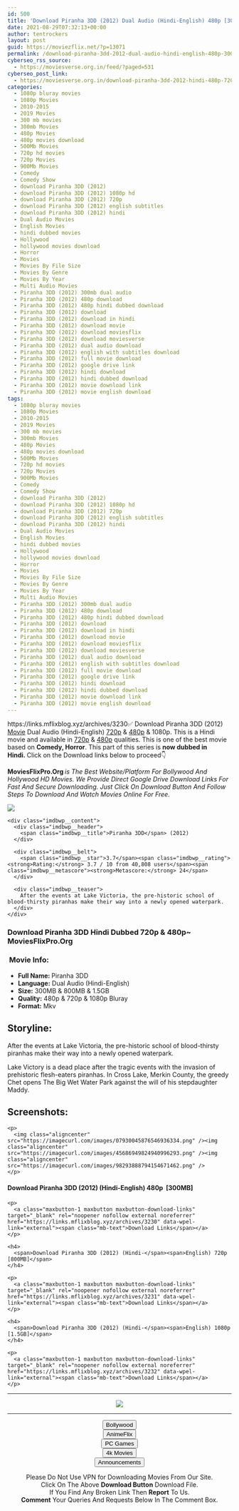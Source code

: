 ```yaml
---
id: 500
title: 'Download Piranha 3DD (2012) Dual Audio (Hindi-English) 480p [300MB] || 720p [800MB] || 1080p [1.5GB]'
date: 2021-08-29T07:32:13+00:00
author: tentrockers
layout: post
guid: https://moviezflix.net/?p=13071
permalink: /download-piranha-3dd-2012-dual-audio-hindi-english-480p-300mb-720p-800mb-1080p-1-5gb/
cyberseo_rss_source:
  - https://moviesverse.org.in/feed/?paged=531
cyberseo_post_link:
  - https://moviesverse.org.in/download-piranha-3dd-2012-hindi-480p-720p-1080p/
categories:
  - 1080p bluray movies
  - 1080p Movies
  - 2010-2015
  - 2019 Movies
  - 300 mb movies
  - 300mb Movies
  - 480p Movies
  - 480p movies download
  - 500Mb Movies
  - 720p hd movies
  - 720p Movies
  - 900Mb Movies
  - Comedy
  - Comedy Show
  - download Piranha 3DD (2012)
  - download Piranha 3DD (2012) 1080p hd
  - download Piranha 3DD (2012) 720p
  - download Piranha 3DD (2012) english subtitles
  - download Piranha 3DD (2012) hindi
  - Dual Audio Movies
  - English Movies
  - hindi dubbed movies
  - Hollywood
  - hollywood movies download
  - Horror
  - Movies
  - Movies By File Size
  - Movies By Genre
  - Movies By Year
  - Multi Audio Movies
  - Piranha 3DD (2012) 300mb dual audio
  - Piranha 3DD (2012) 480p download
  - Piranha 3DD (2012) 480p hindi dubbed download
  - Piranha 3DD (2012) download
  - Piranha 3DD (2012) download in hindi
  - Piranha 3DD (2012) download movie
  - Piranha 3DD (2012) download moviesflix
  - Piranha 3DD (2012) download moviesverse
  - Piranha 3DD (2012) dual audio download
  - Piranha 3DD (2012) english with subtitles download
  - Piranha 3DD (2012) full movie download
  - Piranha 3DD (2012) google drive link
  - Piranha 3DD (2012) hindi download
  - Piranha 3DD (2012) hindi dubbed download
  - Piranha 3DD (2012) movie download link
  - Piranha 3DD (2012) movie english download
tags:
  - 1080p bluray movies
  - 1080p Movies
  - 2010-2015
  - 2019 Movies
  - 300 mb movies
  - 300mb Movies
  - 480p Movies
  - 480p movies download
  - 500Mb Movies
  - 720p hd movies
  - 720p Movies
  - 900Mb Movies
  - Comedy
  - Comedy Show
  - download Piranha 3DD (2012)
  - download Piranha 3DD (2012) 1080p hd
  - download Piranha 3DD (2012) 720p
  - download Piranha 3DD (2012) english subtitles
  - download Piranha 3DD (2012) hindi
  - Dual Audio Movies
  - English Movies
  - hindi dubbed movies
  - Hollywood
  - hollywood movies download
  - Horror
  - Movies
  - Movies By File Size
  - Movies By Genre
  - Movies By Year
  - Multi Audio Movies
  - Piranha 3DD (2012) 300mb dual audio
  - Piranha 3DD (2012) 480p download
  - Piranha 3DD (2012) 480p hindi dubbed download
  - Piranha 3DD (2012) download
  - Piranha 3DD (2012) download in hindi
  - Piranha 3DD (2012) download movie
  - Piranha 3DD (2012) download moviesflix
  - Piranha 3DD (2012) download moviesverse
  - Piranha 3DD (2012) dual audio download
  - Piranha 3DD (2012) english with subtitles download
  - Piranha 3DD (2012) full movie download
  - Piranha 3DD (2012) google drive link
  - Piranha 3DD (2012) hindi download
  - Piranha 3DD (2012) hindi dubbed download
  - Piranha 3DD (2012) movie download link
  - Piranha 3DD (2012) movie english download
---
```

<div class="thecontent clearfix">
  <p>
    https://links.mflixblog.xyz/archives/3230✅ Download Piranha 3DD (2012) <a href="https://moviesverse.org.in/category/movies/" data-wpel-link="internal">Movie</a> Dual Audio (Hindi-English) <a href="https://moviesverse.org.in/720p-movies/" data-wpel-link="internal">720p</a>&nbsp;&&nbsp;<a href="https://moviesverse.org.in/480p-movies/" data-wpel-link="internal">480p</a> & 1080p. This is a Hindi movie and available in <a href="https://moviesverse.org.in/720p-movies/" data-wpel-link="internal">720p</a>&nbsp;&&nbsp;<a href="https://moviesverse.org.in/480p-movies/" data-wpel-link="internal">480p</a> qualities. This is one of the best movie based on <strong>Comedy, Horror</strong>. This part of this series is <strong>now dubbed in <span>Hindi.&nbsp;</span></strong><span>Click on the Download links below to proceed👇</span>
  </p>
  
  <p>
    <strong><span>MoviesFlixPro.Org&nbsp;</span></strong><em>is The Best Website/Platform For Bollywood And Hollywood HD Movies. We Provide Direct Google Drive Download Links For Fast And Secure Downloading. Just Click On Download Button And Follow Steps To&nbsp;Download And Watch Movies Online For Free.</em>
  </p>
  
  <div class="imdbwp imdbwp--movie dark">
    <div class="imdbwp__thumb">
      <a class="imdbwp__link" target="_blank" title="Piranha 3DD" href="https://www.imdb.com/title/tt1714203/" rel="nofollow external noopener noreferrer" data-wpel-link="external"><img class="imdbwp__img" src="https://m.media-amazon.com/images/M/MV5BMjAzMzY4NTk0M15BMl5BanBnXkFtZTcwMDA4ODU3Nw@@._V1_SX300.jpg" /></a>
    </div>
    
    <div class="imdbwp__content">
      <div class="imdbwp__header">
        <span class="imdbwp__title">Piranha 3DD</span> (2012)
      </div>
      
      <div class="imdbwp__belt">
        <span class="imdbwp__star">3.7</span><span class="imdbwp__rating"><strong>Rating:</strong> 3.7 / 10 from 40,808 users</span><span class="imdbwp__metascore"><strong>Metascore:</strong> 24</span>
      </div>
      
      <div class="imdbwp__teaser">
        After the events at Lake Victoria, the pre-historic school of blood-thirsty piranhas make their way into a newly opened waterpark.
      </div>
    </div>
  </div>
  
  <h3>
    <span>Download Piranha 3DD Hindi Dubbed 720p & 480p~ MoviesFlixPro.Org</span>
  </h3>
  
  <h3>
    <span>&nbsp;Movie Info:&nbsp;</span>
  </h3>
  
  <ul>
    <li>
      <strong>Full Name: </strong>Piranha 3DD
    </li>
    <li>
      <strong>Language:</strong> Dual Audio (Hindi-English)
    </li>
    <li>
      <strong>Size:</strong> 300MB & 800MB & 1.5GB
    </li>
    <li>
      <strong>Quality:</strong> 480p & 720p & 1080p Bluray
    </li>
    <li>
      <strong>Format:</strong>&nbsp;Mkv
    </li>
  </ul>
  
  <h2>
    <span>Storyline:</span>
  </h2>
  
  <p>
    After the events at Lake Victoria, the pre-historic school of blood-thirsty piranhas make their way into a newly opened waterpark.
  </p>
  
  <div>
    Lake Victory is a dead place after the tragic events with the invasion of prehistoric flesh-eaters piranhas. In Cross Lake, Merkin County, the greedy Chet opens The Big Wet Water Park against the will of his stepdaughter Maddy.
  </div>
  
  <div class="summary_text">
    <h2>
      <span>Screenshots:</span>
    </h2>
    
    <p>
      <img class="aligncenter" src="https://imagecurl.com/images/07930045876546936334.png" /><img class="aligncenter" src="https://imagecurl.com/images/45686949824940996293.png" /><img class="aligncenter" src="https://imagecurl.com/images/98293888794154671462.png" />
    </p>
  </div>
  
  <div class="inline canwrap">
    <h4>
      <span>Download Piranha 3DD (2012) (Hindi-English) </span><span>480p&nbsp; [300MB]</span>
    </h4>
    
    <p>
      <a class="maxbutton-1 maxbutton maxbutton-download-links" target="_blank" rel="noopener nofollow external noreferrer" href="https://links.mflixblog.xyz/archives/3230" data-wpel-link="external"><span class="mb-text">Download Links</span></a>
    </p>
    
    <h4>
      <span>Download Piranha 3DD (2012) (Hindi-</span><span>English) 720p [800MB]</span>
    </h4>
    
    <p>
      <a class="maxbutton-1 maxbutton maxbutton-download-links" target="_blank" rel="noopener nofollow external noreferrer" href="https://links.mflixblog.xyz/archives/3231" data-wpel-link="external"><span class="mb-text">Download Links</span></a>
    </p>
    
    <h4>
      <span>Download Piranha 3DD (2012) (Hindi-</span><span>English) 1080p [1.5GB]</span>
    </h4>
    
    <p>
      <a class="maxbutton-1 maxbutton maxbutton-download-links" target="_blank" rel="noopener nofollow external noreferrer" href="https://links.mflixblog.xyz/archives/3232" data-wpel-link="external"><span class="mb-text">Download Links</span></a>
    </p>
  </div>
</div>

<center>
  </p> 
  
  <hr />
  
  <p>
    <a href="http://gdrivepro.xyz/join.php" data-wpel-link="external" target="_blank" rel="nofollow external noopener noreferrer"><img src="https://i.imgur.com/FhMdWdW.png" /></a>
  </p>
  
  <hr />
  
  <p>
    <a href="https://dogemovies.xyz" target="_blank" data-wpel-link="external" rel="nofollow external noopener noreferrer"><button class="button button5">Bollywood</button></a><br /> <a href="https://animeflix.in" target="_blank" data-wpel-link="external" rel="nofollow external noopener noreferrer"><button class="button button5">AnimeFlix</button></a><br /> <a href="https://gamesflix.net/" target="_blank" data-wpel-link="external" rel="nofollow external noopener noreferrer"><button class="button button5">PC Games</button></a><br /> <a href="https://uhdmovies.in" target="_blank" data-wpel-link="external" rel="nofollow external noopener noreferrer"><button class="button button5">4k Movies</button></a><br /> <a href="https://moviesverse.org.in/announcements/" target="_blank" data-wpel-link="internal" rel="noopener"><button class="button button5">Announcements</button></a>
  </p>
  
  <div class="alert alert-danger">
    Please Do Not Use VPN for Downloading Movies From Our Site.
  </div>
  
  <div class="alert alert-success">
    Click On The Above <strong>Download Button</strong> Download File.
  </div>
  
  <div class="alert alert-warning">
    If You Find Any Broken Link Then <strong>Report</strong> To Us.
  </div>
  
  <div class="alert alert-info">
    <strong>Comment</strong> Your Queries And Requests Below In The Comment Box.
  </div>
  
  <p>
    </center>
  </p>